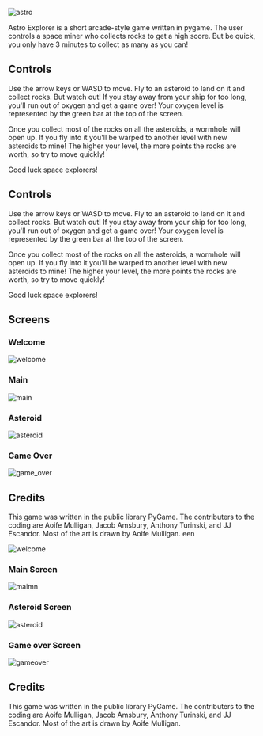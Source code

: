 ![astro](assets/Screenshot/astro.png)

Astro Explorer is a short arcade-style game written in pygame. The user controls a space miner who collects rocks to get a high score. But be quick, you only have 3 minutes to collect as many as you can!

## Controls

Use the arrow keys or WASD to move. Fly to an asteroid to land on it and collect rocks. But watch out! If you stay away from your ship for too long, you'll run out of oxygen and get a game over! Your oxygen level is represented by the green bar at the top of the screen.

Once you collect most of the rocks on all the asteroids, a wormhole will open up. If you fly into it you'll be warped to another level with new asteroids to mine! The higher your level, the more points the rocks are worth, so try to move quickly!

Good luck space explorers!

## Controls

Use the arrow keys or WASD to move. Fly to an asteroid to land on it and collect rocks. But watch out! If you stay away from your ship for too long, you'll run out of oxygen and get a game over! Your oxygen level is represented by the green bar at the top of the screen.

Once you collect most of the rocks on all the asteroids, a wormhole will open up. If you fly into it you'll be warped to another level with new asteroids to mine! The higher your level, the more points the rocks are worth, so try to move quickly!

Good luck space explorers!

## Screens

### Welcome

![welcome](assets/Screenshot/welcome.png)

### Main

![main](assets/Screenshot/main.png)

### Asteroid

![asteroid](assets/Screenshot/asteroid.png)

### Game Over

![game_over](assets/Screenshot/gameover.png)


## Credits

This game was written in the public library PyGame. The contributers to the coding are Aoife Mulligan, Jacob Amsbury, Anthony Turinski, and JJ Escandor. Most of the art is drawn by Aoife Mulligan.
een

![welcome](assets/Screenshot/welcome.png)

### Main Screen

![maimn](assets/Screenshot/main.png)

### Asteroid Screen

![asteroid](assets/Screenshot/asteroid.png)

### Game over Screen

![gameover](assets/Screenshot/gameover.png)


## Credits

This game was written in the public library PyGame. The contributers to the coding are Aoife Mulligan, Jacob Amsbury, Anthony Turinski, and JJ Escandor. Most of the art is drawn by Aoife Mulligan.
